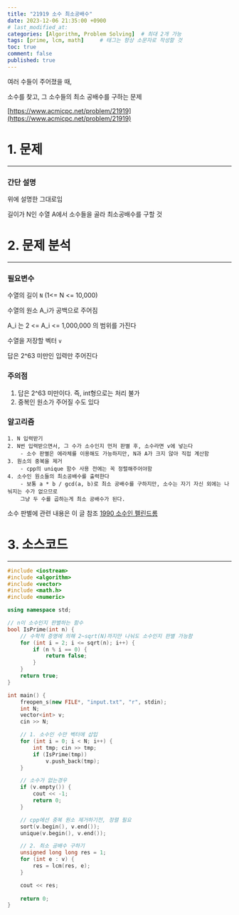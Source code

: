 ```yaml
---
title: "21919 소수 최소공배수"
date: 2023-12-06 21:35:00 +0900
# last_modified_at: 
categories: [Algorithm, Problem Solving]  # 최대 2개 가능
tags: [prime, lcm, math]     # 태그는 항상 소문자로 작성할 것
toc: true
comment: false
published: true
---
```


여러 수들이 주어졌을 때,

소수를 찾고, 그 소수들의 최소 공배수를 구하는 문제

[https://www.acmicpc.net/problem/21919](https://www.acmicpc.net/problem/21919)

# 1. 문제
---
### 간단 설명

위에 설명한 그대로임

길이가 N인 수열 A에서 소수들을 골라 최소공배수를 구할 것

# 2. 문제 분석
---
### 필요변수
수열의 길이 `N` (1<= N <= 10,000)

수열의 원소 A_i가 공백으로 주어짐

A_i 는 2 <= A_i <= 1,000,000 의 범위를 가진다

수열을 저장할 벡터 `v`

답은 2^63 미만인 입력만 주어진다

### 주의점
1. 답은 2^63 미만이다. 즉, int형으로는 처리 불가
2. 중복인 원소가 주어질 수도 있다

### 알고리즘
```
1. N 입력받기
2. N번 입력받으면서, 그 수가 소수인지 먼저 판별 후, 소수라면 v에 넣는다
    - 소수 판별은 에라체를 이용해도 가능하지만, N과 A가 크지 않아 직접 계산함
3. 원소의 중복을 제거
    - cpp의 unique 함수 사용 전에는 꼭 정렬해주어야함
4. 소수인 원소들의 최소공배수를 출력한다
    - 보통 a * b / gcd(a, b)로 최소 공배수를 구하지만, 소수는 자기 자신 외에는 나눠지는 수가 없으므로
    그냥 두 수를 곱하는게 최소 공배수가 된다.
```
소수 판별에 관련 내용은 이 글 참조 [1990 소수인 펠린드롬](https://jinhg0214.github.io/posts/bj_1990/)

# 3. 소스코드
---
```cpp
#include <iostream>
#include <algorithm>
#include <vector>
#include <math.h>
#include <numeric>

using namespace std;

// n이 소수인지 판별하는 함수
bool IsPrime(int n) {
	// 수학적 증명에 의해 2~sqrt(N)까지만 나눠도 소수인지 판별 가능함
	for (int i = 2; i <= sqrt(n); i++) {
		if (n % i == 0) {
			return false;
		}
	}
	return true;
}

int main() {
	freopen_s(new FILE*, "input.txt", "r", stdin);
	int N;
	vector<int> v;
	cin >> N;

	// 1. 소수인 수만 벡터에 삽입
	for (int i = 0; i < N; i++) {
		int tmp; cin >> tmp;
		if (IsPrime(tmp))
			v.push_back(tmp);
	}

	// 소수가 없는경우
	if (v.empty()) {
		cout << -1;
		return 0;
	}

	// cpp에선 중복 원소 제거하기전, 정렬 필요
	sort(v.begin(), v.end());
	unique(v.begin(), v.end());

	// 2. 최소 공배수 구하기
	unsigned long long res = 1;
	for (int e : v) {
		res = lcm(res, e);
	}

	cout << res;
	
	return 0;
}
```